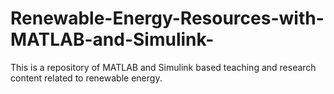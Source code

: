# Renewable-Energy-Resources-with-MATLAB-and-Simulink-
​​This is a repository of MATLAB and Simulink based teaching and research content related to renewable energy.​ 
